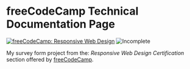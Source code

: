 # freeCodeCamp Technical Documentation Page
[![freeCodeCamp: Responsive Web Design](https://img.shields.io/badge/freeCodeCamp-Responsive_Web_Design-blue)](https://www.freecodecamp.org/mamlaki)
![Incomplete](https://img.shields.io/badge/Incomplete-red)

My survey form project from the: <em>Responsive Web Design Certification</em> section offered by [freeCodeCamp](https://www.freecodecamp.org).